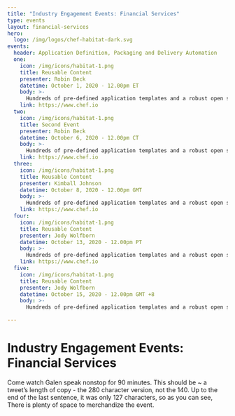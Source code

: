 ```yaml
---
title: "Industry Engagement Events: Financial Services"
type: events
layout: financial-services
hero: 
  logo: /img/logos/chef-habitat-dark.svg
events:
  header: Application Definition, Packaging and Delivery Automation
  one:
    icon: /img/icons/habitat-1.png
    title: Reusable Content
    presenter: Robin Beck
    datetime: October 1, 2020 - 12.00pm ET
    body: >-
      Hundreds of pre-defined application templates and a robust open source user community.
    link: https://www.chef.io
  two:
    icon: /img/icons/habitat-1.png
    title: Second Event
    presenter: Robin Beck
    datetime: October 6, 2020 - 12.00pm CT
    body: >-
      Hundreds of pre-defined application templates and a robust open source user community.
    link: https://www.chef.io
  three:
    icon: /img/icons/habitat-1.png
    title: Reusable Content
    presenter: Kimball Johnson
    datetime: October 8, 2020 - 12.00pm GMT
    body: >-
      Hundreds of pre-defined application templates and a robust open source user community.
    link: https://www.chef.io
  four:
    icon: /img/icons/habitat-1.png
    title: Reusable Content
    presenter: Jody Wolfborn
    datetime: October 13, 2020 - 12.00pm PT
    body: >-
      Hundreds of pre-defined application templates and a robust open source user community.
    link: https://www.chef.io
  five:
    icon: /img/icons/habitat-1.png
    title: Reusable Content
    presenter: Jody Wolfborn
    datetime: October 15, 2020 - 12.00pm GMT +8
    body: >-
      Hundreds of pre-defined application templates and a robust open source user community.

---
```

# Industry Engagement Events: Financial Services

Come watch Galen speak nonstop for 90 minutes. This should be ~ a tweet’s length of copy - the 280 character version, not the 140. Up to the end of the last sentence, it was only 127 characters, so as you can see, There is plenty of space to merchandize the event.